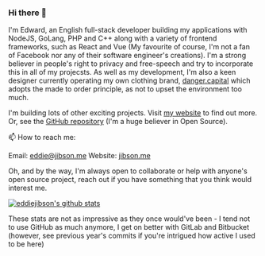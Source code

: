 ### Hi there 👋

I'm Edward, an English full-stack developer building my applications with NodeJS, GoLang, PHP and C++ along with a variety of frontend frameworks, such as React and Vue (My favourite of course, I'm not a fan of Facebook nor any of their software engineer's creations). I'm a strong believer in people's right to privacy and free-speech and try to incorporate this in all of my projecsts. As well as my development, I'm also a keen designer currently operating my own clothing brand, [danger.capital](https://danger.capital) which adopts the made to order principle, as not to upset the environment too much.

I'm building lots of other exciting projects. Visit [my website](https://jibson.me) to find out more. Or, see the [GitHub repository](https://github.com/eddiejibson/jibson.me) (I'm a huge believer in Open Source).

📫 How to reach me:

Email: eddie@jibson.me
Website: [jibson.me](https://jibson.me)


Oh, and by the way, I'm always open to collaborate or help with anyone's open source project, reach out if you have something that you think would interest me.

[![eddiejibson's github stats](https://github-readme-stats.vercel.app/api?username=eddiejibson&count_private=true&show_icons=true&theme=tokyonight&hide=stars)](https://github.com/eddiejibson)

These stats are not as impressive as they once would've been - I tend not to use GitHub as much anymore, I get on better with GitLab and Bitbucket (however, see previous year's commits if you're intrigued how active I used to be here)
